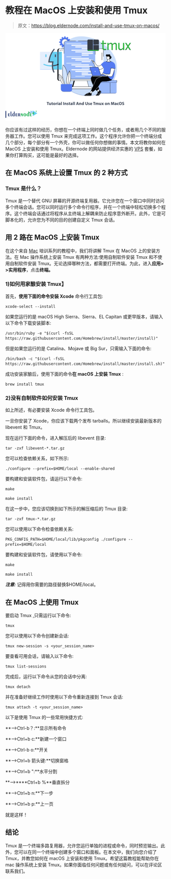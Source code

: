 # 教程在 MacOS 上安装和使用 Tmux

> 原文：<https://blog.eldernode.com/install-and-use-tmux-on-macos/>

![Tutorial Install And Use Tmux on MacOS](img/96e283e893856cd2b0130a8a4316b860.png)

你应该有过这样的经历，你想在一个终端上同时做几个任务，或者用几个不同的服务器工作。您可以使用 Tmux 来完成这项工作。这个程序允许你把一个终端分成几个部分，每个部分有一个外壳，你可以做任何你想做的事情。本文将教你如何在 MacOS 上安装和使用 Tmux。Eldernode 的网站提供经济实惠的 [VPS](https://eldernode.com/vps/) 套餐，如果你打算购买，这可能是最好的选择。

## **在 MacOS 系统上设置 Tmux 的 2 种方式**

### **Tmux 是什么？**

Tmux 是一个替代 GNU 屏幕的开源终端复用器。它允许您在一个窗口中同时访问多个终端会话。您可以同时运行多个命令行程序，并在一个终端中轻松切换多个程序。这个终端会话通过将程序从主终端上解耦来防止程序意外断开。此外，它是可脚本化的，允许您为不同的目的创建自定义 Tmux 会话。

## **用 2 路**在 MacOS 上安装 Tmux

在这个来自 [Mac](https://blog.eldernode.com/tag/mac/) 培训系列的教程中，我们将讲解 Tmux 在 MacOS 上的安装方法。在 Mac 操作系统上安装 Tmux 有两种方法:使用自制软件安装 Tmux 和不使用自制软件安装 Tmux。无论选择哪种方法，都需要打开终端。为此，进入**应用> >实用程序**，点击**终端。**

### **1)如何用家酿**安装 Tmux】

首先，**使用下面的命令安装 Xcode** 命令行工具包:

```
xcode-select --install
```

如果您运行的是 macOS High Sierra、Sierra、EL Capitan 或更早版本，请输入以下命令下载安装脚本:

```
/usr/bin/ruby -e "$(curl -fsSL https://raw.githubusercontent.com/Homebrew/install/master/install)"
```

但是如果您运行的是 Catalina、Mojave 或 Big Sur，只需输入下面的命令:

```
/bin/bash -c "$(curl -fsSL https://raw.githubusercontent.com/Homebrew/install/master/install.sh)"
```

成功安装家酿后，使用下面的命令**在 macOS 上安装 Tmux** :

```
brew install tmux
```

### **2)没有自制软件如何安装 Tmux**

如上所述，有必要安装 Xcode 命令行工具包。

一旦你安装了 Xcode，你应该下载两个发布 tarballs。所以继续安装最新版本的 libevent 和 Tmux。

现在运行下面的命令，进入解压后的 libevent 目录:

```
tar -zxf libevent-*.tar.gz
```

您可以检查依赖关系，如下所示:

```
./configure --prefix=$HOME/local --enable-shared
```

要构建和安装软件包，请运行以下命令:

```
make
```

```
make install
```

在这一步中，您应该切换到如下所示的解压缩后的 Tmux 目录:

```
tar -zxf tmux-*.tar.gz
```

您可以使用以下命令检查依赖关系:

```
PKG_CONFIG_PATH=$HOME/local/lib/pkgconfig ./configure --prefix=$HOME/local
```

要构建和安装软件包，请使用以下命令:

```
make
```

```
make install
```

***注意:*** 记得用你需要的路径替换$HOME/local。

## **在 MacOS 上使用 Tmux**

要启动 Tmux ,只需运行以下命令:

```
tmux
```

您可以使用以下命令创建新会话:

```
tmux new-session -s <your_session_name>
```

要查看可用会话，请输入以下命令:

```
tmux list-sessions
```

完成后，运行以下命令从您的会话中分离:

```
tmux detach
```

并在准备好继续工作时使用以下命令重新连接到 Tmux 会话:

```
tmux attach -t <your_session_name>
```

以下是使用 Tmux 的一些常用快捷方式:

**–>Ctrl-b？:**显示所有命令

**–>Ctrl+b c:**新建一个窗口

**–>Ctrl-b o:**开关

**–>Ctrl+b 箭头键:**切换窗格

**–>Ctrl+b ":**水平分割

**–>****Ctrl+b %**垂直拆分

**–>Ctrl+b n:**下一步

**–>Ctrl+b p:**上一页

就是这样！

## 结论

Tmux 是一个终端多路复用器，允许您运行单独的进程或命令，同时预览输出。此外，您可以在同一个终端中创建多个窗口和面板。在本文中，我们向您介绍了 Tmux，并教您如何在 macOS 上安装和使用 Tmux。希望这篇教程能帮助你在 mac 操作系统上安装 Tmux。如果你面临任何问题或有任何疑问，可以在评论区联系我们。